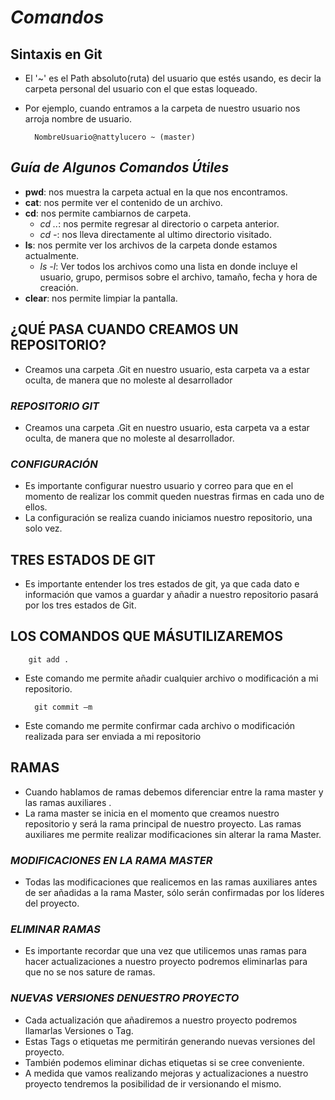 # ***Comandos***
## **Sintaxis en Git**
- El '~' es el Path absoluto(ruta) del usuario que estés usando, es decir la carpeta personal del usuario con el que estas loqueado.
- Por ejemplo, cuando entramos a la carpeta de nuestro usuario nos arroja nombre de usuario.

        NombreUsuario@nattylucero ~ (master)

## *Guía de Algunos Comandos Útiles*
- **pwd**: nos muestra la carpeta actual en la que nos encontramos.
- **cat**: nos permite ver el contenido de un archivo.
- **cd**: nos permite cambiarnos de carpeta.
    - *cd ..*: nos permite regresar al directorio o carpeta anterior.
    - *cd -*: nos lleva directamente al ultimo directorio visitado.
- **ls**: nos permite ver los archivos de la carpeta donde estamos actualmente.
    - *ls -l*: Ver todos los archivos como una lista en donde incluye el usuario, grupo, permisos sobre el archivo, tamaño, fecha y hora de creación.
- **clear**: nos permite limpiar la pantalla.

## **¿QUÉ PASA CUANDO CREAMOS UN REPOSITORIO?**
- ​Creamos una carpeta .Git en nuestro usuario, esta carpeta va a estar oculta, de manera que no moleste al desarrollador

### *​REPOSITORIO GIT*
- Creamos una carpeta .Git en nuestro usuario, esta carpeta va a estar oculta, de manera que no moleste al desarrollador.​

### *CONFIGURACIÓN*
- Es importante configurar nuestro usuario y correo para que en el momento de realizar los commit queden nuestras firmas en cada uno de ellos. ​
- La configuración se realiza cuando iniciamos nuestro repositorio, una solo vez​.

## **TRES ESTADOS DE GIT**
- Es importante entender los tres estados de git, ya que cada dato e información que vamos a guardar y añadir a nuestro repositorio pasará por los tres estados de Git.​

## **LOS​ COMANDOS​ QUE MÁS​ UTILIZAREMOS**
        git add .
- Este comando me permite añadir cualquier archivo o modificación a mi repositorio.
  
        git commit –m
- ​Este comando me permite confirmar cada archivo o modificación realizada para ser enviada a mi repositorio

## **RAMAS**
- Cuando hablamos de ramas debemos diferenciar entre la rama master y las ramas auxiliares .
- La rama master se inicia en el momento que creamos nuestro repositorio y será la rama principal de nuestro proyecto. ​Las ramas auxiliares me permite realizar modificaciones sin alterar la rama Master.​

### *MODIFICACIONES EN LA RAMA MASTER*
- Todas las modificaciones que realicemos en las ramas auxiliares antes de ser añadidas a la rama Master, sólo serán confirmadas por los líderes del proyecto. ​

### *ELIMINAR RAMAS*
- Es importante recordar que una vez que utilicemos unas ramas para hacer actualizaciones a nuestro proyecto podremos eliminarlas para que no se nos sature de ramas. ​

### *NUEVAS VERSIONES ​DE ​NUESTRO PROYECTO*
- Cada actualización que añadiremos a nuestro proyecto podremos llamarlas Versiones o Tag.
- Estas Tags o etiquetas me permitirán generando nuevas versiones del proyecto. ​
- También podemos eliminar dichas etiquetas si se cree conveniente.
- A medida que vamos realizando mejoras y actualizaciones a nuestro proyecto tendremos la posibilidad de ir versionando el mismo. 
